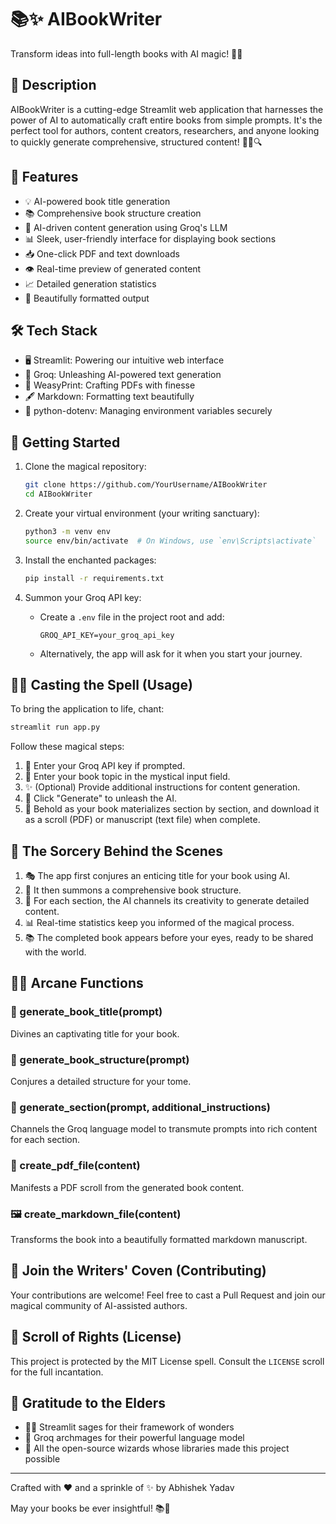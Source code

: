 # 📚✨ AIBookWriter

Transform ideas into full-length books with AI magic! 🚀🤖

## 📝 Description

AIBookWriter is a cutting-edge Streamlit web application that harnesses the power of AI to automatically craft entire books from simple prompts. It's the perfect tool for authors, content creators, researchers, and anyone looking to quickly generate comprehensive, structured content! 📖💡🔍

## 🌟 Features

- 💡 AI-powered book title generation
- 📚 Comprehensive book structure creation
- 🧠 AI-driven content generation using Groq's LLM
- 📊 Sleek, user-friendly interface for displaying book sections
- 📥 One-click PDF and text downloads
- 👁️ Real-time preview of generated content
- 📈 Detailed generation statistics
- 🎨 Beautifully formatted output

## 🛠️ Tech Stack

- 🖥️ Streamlit: Powering our intuitive web interface
- 🤖 Groq: Unleashing AI-powered text generation
- 📄 WeasyPrint: Crafting PDFs with finesse
- 🖋️ Markdown: Formatting text beautifully
- 🔐 python-dotenv: Managing environment variables securely

## 🚀 Getting Started

1. Clone the magical repository:
   ```sh
   git clone https://github.com/YourUsername/AIBookWriter
   cd AIBookWriter
   ```

2. Create your virtual environment (your writing sanctuary):
   ```sh
   python3 -m venv env
   source env/bin/activate  # On Windows, use `env\Scripts\activate`
   ```

3. Install the enchanted packages:
   ```sh
   pip install -r requirements.txt
   ```

4. Summon your Groq API key:
   - Create a `.env` file in the project root and add:
     ```
     GROQ_API_KEY=your_groq_api_key
     ```
   - Alternatively, the app will ask for it when you start your journey.

## 🧙‍♂️ Casting the Spell (Usage)

To bring the application to life, chant:

```sh
streamlit run app.py
```

Follow these magical steps:
1. 🔑 Enter your Groq API key if prompted.
2. 📝 Enter your book topic in the mystical input field.
3. ✨ (Optional) Provide additional instructions for content generation.
4. 🚀 Click "Generate" to unleash the AI.
5. 🎉 Behold as your book materializes section by section, and download it as a scroll (PDF) or manuscript (text file) when complete.

## 🧠 The Sorcery Behind the Scenes

1. 🎭 The app first conjures an enticing title for your book using AI.
2. 📜 It then summons a comprehensive book structure.
3. 🤖 For each section, the AI channels its creativity to generate detailed content.
4. 📊 Real-time statistics keep you informed of the magical process.
5. 📚 The completed book appears before your eyes, ready to be shared with the world.

## 🧙‍♀️ Arcane Functions

### 🔮 generate_book_title(prompt)
Divines an captivating title for your book.

### 📜 generate_book_structure(prompt)
Conjures a detailed structure for your tome.

### 🧪 generate_section(prompt, additional_instructions)
Channels the Groq language model to transmute prompts into rich content for each section.

### 📄 create_pdf_file(content)
Manifests a PDF scroll from the generated book content.

### 🖼️ create_markdown_file(content)
Transforms the book into a beautifully formatted markdown manuscript.

## 🤝 Join the Writers' Coven (Contributing)

Your contributions are welcome! Feel free to cast a Pull Request and join our magical community of AI-assisted authors.

## 📜 Scroll of Rights (License)

This project is protected by the MIT License spell. Consult the `LICENSE` scroll for the full incantation.

## 🙏 Gratitude to the Elders

- 🧙‍♂️ Streamlit sages for their framework of wonders
- 🧠 Groq archmages for their powerful language model
- 🌟 All the open-source wizards whose libraries made this project possible

---

Crafted with ❤️ and a sprinkle of ✨ by Abhishek Yadav

May your books be ever insightful! 📚💫
